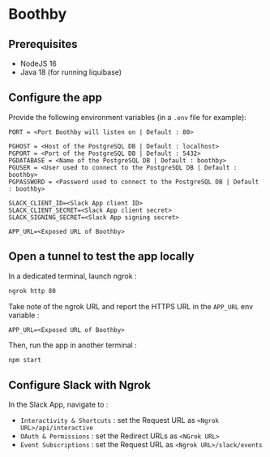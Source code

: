 # Boothby

## Prerequisites

- NodeJS 16
- Java 18 (for running liquibase)

## Configure the app

Provide the following environment variables (in a `.env` file for example):

```
PORT = <Port Boothby will listen on | Default : 80>

PGHOST = <Host of the PostgreSQL DB | Default : localhost>
PGPORT = <Port of the PostgreSQL DB | Default : 5432>
PGDATABASE = <Name of the PostgreSQL DB | Default : boothby>
PGUSER = <User used to connect to the PostgreSQL DB | Default : boothby>
PGPASSWORD = <Password used to connect to the PostgreSQL DB | Default : boothby>

SLACK_CLIENT_ID=<Slack App client ID>
SLACK_CLIENT_SECRET=<Slack App client secret>
SLACK_SIGNING_SECRET=<Slack App signing secret>

APP_URL=<Exposed URL of Boothby>
```

## Open a tunnel to test the app locally

In a dedicated terminal, launch ngrok :

```cmd
ngrok http 80
```

Take note of the ngrok URL and report the HTTPS URL in the `APP_URL` env variable :

```
APP_URL=<Exposed URL of Boothby>
```

Then, run the app in another terminal :

```cmd
npm start
```

## Configure Slack with Ngrok

In the Slack App, navigate to :
- `Interactivity & Shortcuts` : set the Request URL as `<Ngrok URL>/api/interactive`
- `OAuth & Permissions` : set the Redirect URLs as `<NGrok URL>`
- `Event Subscriptions` : set the Request URL as `<Ngrok URL>/slack/events`
